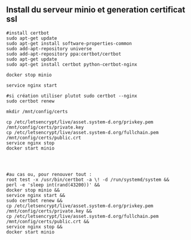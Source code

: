 
## Install du serveur minio et generation certificat ssl

    #install certbot
    sudo apt-get update
    sudo apt-get install software-properties-common
    sudo add-apt-repository universe
    sudo add-apt-repository ppa:certbot/certbot
    sudo apt-get update
    sudo apt-get install certbot python-certbot-nginx

    docker stop minio
    
    service nginx start
    
    #si création utiliser plutot sudo certbot --nginx
    sudo certbot renew

    mkdir /mnt/config/certs
    
    cp /etc/letsencrypt/live/asset.system-d.org/privkey.pem /mnt/config/certs/private.key
    cp /etc/letsencrypt/live/asset.system-d.org/fullchain.pem /mnt/config/certs/public.crt
    service nginx stop
    docker start minio
    
    
    
    
    #au cas ou, pour renouver tout :
    root test -x /usr/bin/certbot -a \! -d /run/systemd/system &&
    perl -e 'sleep int(rand(43200))' &&
    docker stop minio &&
    service nginx start &&
    sudo certbot renew &&
    cp /etc/letsencrypt/live/asset.system-d.org/privkey.pem /mnt/config/certs/private.key &&
    cp /etc/letsencrypt/live/asset.system-d.org/fullchain.pem /mnt/config/certs/public.crt &&
    service nginx stop &&
    docker start minio

